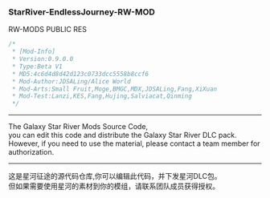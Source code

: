 ### StarRiver-EndlessJourney-RW-MOD
RW-MODS PUBLIC RES
~~~java
/*
 * [Mod-Info]
 * Version:0.9.0.0
 * Type:Beta V1
 * MD5:4c6d4d8d42d123c0733dcc5558b8ccf6
 * Mod-Author:JDSALing/Alice World
 * Mod-Arts:Small Fruit,Moge,BMGC,MDX,JDSALing,Fang,XiXuan
 * Mod-Test:Lanzi,KES,Fang,Hujing,Salviacat,Qinming
 */
~~~

---
The Galaxy Star River Mods Source Code,   
you can edit this code and distribute the Galaxy Star River DLC pack.   
However, if you need to use the material, please contact a team member for authorization.

---
这是星河征途的源代码仓库,你可以编辑此代码，并下发星河DLC包。  
但如果需要使用星河的素材到你的模组，请联系团队成员获得授权。
